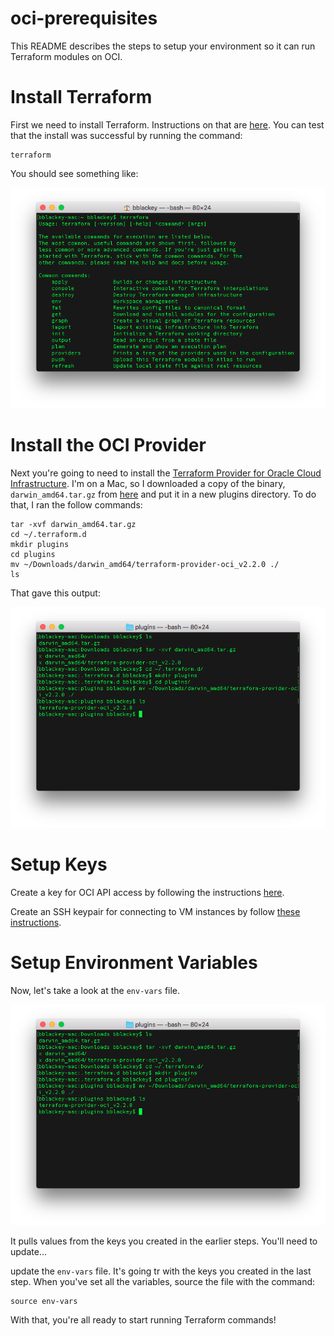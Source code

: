 # oci-prerequisites

This README describes the steps to setup your environment so it can run Terraform modules on OCI.

# Install Terraform

First we need to install Terraform.  Instructions on that are [here](https://www.terraform.io/intro/getting-started/install.html).  You can test that the install was successful by running the command:

    terraform

You should see something like:

![](./images/1%20-%20terraform.png)

# Install the OCI Provider

Next you're going to need to install the [Terraform Provider for Oracle Cloud Infrastructure](https://github.com/oracle/terraform-provider-baremetal/blob/master/README.md).  I'm on a Mac, so I downloaded a copy of the binary, `darwin_amd64.tar.gz` from [here](https://github.com/oracle/terraform-provider-oci/releases) and put it in a new plugins directory.  To do that, I ran the follow commands:

    tar -xvf darwin_amd64.tar.gz
    cd ~/.terraform.d
    mkdir plugins
    cd plugins
    mv ~/Downloads/darwin_amd64/terraform-provider-oci_v2.2.0 ./
    ls

That gave this output:

![](./images/2%20-%20provider.png)

# Setup Keys
Create a key for OCI API access by following the instructions [here](https://docs.us-phoenix-1.oraclecloud.com/Content/API/Concepts/apisigningkey.htm).

Create an SSH keypair for connecting to VM instances by follow [these instructions](https://docs.us-phoenix-1.oraclecloud.com/Content/GSG/Tasks/creatingkeys.htm).

# Setup Environment Variables
Now, let's take a look at the `env-vars` file.

![](./images/2%20-%20provider.png)

It pulls values from the keys you created in the earlier steps.  You'll need to update...

 update the `env-vars` file.  It's going tr with the keys you created in the last step.  When you've set all the variables, source the file with the command:

    source env-vars

With that, you're all ready to start running Terraform commands!
